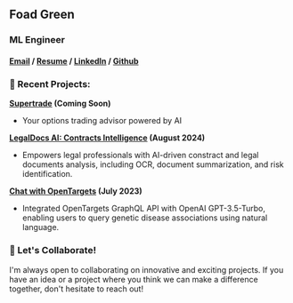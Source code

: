 ## Foad Green

### ML Engineer
#### [Email](mailto:foadgreen@gmail.com)  /  [Resume](https://www.foadgreen.com)  /  [LinkedIn](https://www.linkedin.com/in/foadgreen) /  [Github](https://www.github.com/foadgr)


### 🚀 Recent Projects: 

**[Supertrade](https://legaldocsai.com) (Coming Soon)**
- Your options trading advisor powered by AI

**[LegalDocs AI: Contracts Intelligence](https://legaldocsai.com) (August 2024)**
- Empowers legal professionals with AI-driven constract and legal documents analysis, including OCR, document summarization, and risk identification.

**[Chat with OpenTargets](https://opentargets.foadgreen.com) (July 2023)**
- Integrated OpenTargets GraphQL API with OpenAI GPT-3.5-Turbo, enabling users to query genetic disease associations using natural language.

### 🤝 Let's Collaborate!

I'm always open to collaborating on innovative and exciting projects. If you have an idea or a project where you think we can make a difference together, don't hesitate to reach out!
